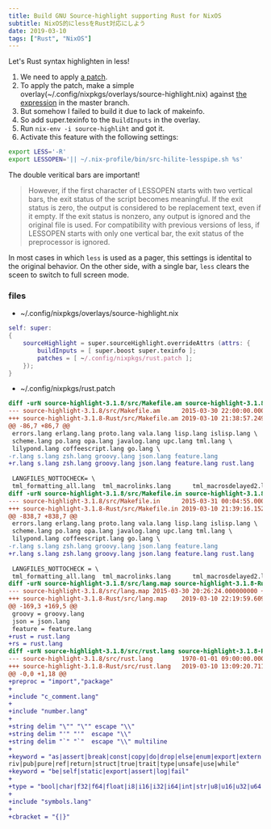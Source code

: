 ```yaml
---
title: Build GNU Source-highlight supporting Rust for NixOS
subtitle: NixOS的にlessをRust対応にしよう
date: 2019-03-10
tags: ["Rust", "NixOS"]
---
```


Let's Rust syntax highlighten in less!

1. We need to apply [a patch](https://gist.github.com/tav/3846383).
1. To apply the patch, make a simple overlay(~/.config/nixpkgs/overlays/source-highlight.nix) against [the expression](https://github.com/NixOS/nixpkgs/blob/master/pkgs/tools/text/source-highlight/default.nix) in the master branch.
1. But somehow I failed to build it due to lack of makeinfo.
1. So add super.texinfo to the `BuildInputs` in the overlay.
1. Run `nix-env -i source-highliht` and got it.
1. Activate this feature with the following settings:

```bash
export LESS='-R'
export LESSOPEN='|| ~/.nix-profile/bin/src-hilite-lesspipe.sh %s'
```

The double veritical bars are important!

> However, if the first character of LESSOPEN  starts  with  two  vertical  bars, the exit status of the script becomes meaningful.  If the exit status is zero, the output is considered to  be replacement text, even if it empty.  If the exit status is nonzero, any output is ignored and the original file is used.  For compatibility with previous versions of  less, if LESSOPEN starts with only one vertical bar, the exit status of the preprocessor is ignored.

In most cases in which `less` is used as a pager, this settings is identital to the original
behavior. On the other side, with a single bar, `less` clears the sceen to switch to full
screen mode.

### files

- ~/.config/nixpkgs/overlays/source-highlight.nix

```nix
self: super:
{
    sourceHighlight = super.sourceHighlight.overrideAttrs (attrs: {
        buildInputs = [ super.boost super.texinfo ];
        patches = [ ~/.config/nixpkgs/rust.patch ];
    });
}
```

- ~/.config/nixpkgs/rust.patch

```diff
diff -urN source-highlight-3.1.8/src/Makefile.am source-highlight-3.1.8-Rust/src/Makefile.am
--- source-highlight-3.1.8/src/Makefile.am      2015-03-30 22:00:00.000000000 +0900
+++ source-highlight-3.1.8-Rust/src/Makefile.am 2019-03-10 21:38:57.249427742 +0900
@@ -86,7 +86,7 @@
 errors.lang erlang.lang proto.lang vala.lang lisp.lang islisp.lang \
 scheme.lang po.lang opa.lang javalog.lang upc.lang tml.lang \
 lilypond.lang coffeescript.lang go.lang \
-r.lang s.lang zsh.lang groovy.lang json.lang feature.lang
+r.lang s.lang zsh.lang groovy.lang json.lang feature.lang rust.lang
 
 LANGFILES_NOTTOCHECK= \
 tml_formatting_all.lang  tml_macrolinks.lang      tml_macrosdelayed2.lang \
diff -urN source-highlight-3.1.8/src/Makefile.in source-highlight-3.1.8-Rust/src/Makefile.in
--- source-highlight-3.1.8/src/Makefile.in      2015-03-31 00:04:55.000000000 +0900
+++ source-highlight-3.1.8-Rust/src/Makefile.in 2019-03-10 21:39:16.152740165 +0900
@@ -838,7 +838,7 @@
 errors.lang erlang.lang proto.lang vala.lang lisp.lang islisp.lang \
 scheme.lang po.lang opa.lang javalog.lang upc.lang tml.lang \
 lilypond.lang coffeescript.lang go.lang \
-r.lang s.lang zsh.lang groovy.lang json.lang feature.lang
+r.lang s.lang zsh.lang groovy.lang json.lang feature.lang rust.lang
 
 LANGFILES_NOTTOCHECK = \
 tml_formatting_all.lang  tml_macrolinks.lang      tml_macrosdelayed2.lang \
diff -urN source-highlight-3.1.8/src/lang.map source-highlight-3.1.8-Rust/src/lang.map
--- source-highlight-3.1.8/src/lang.map 2015-03-30 20:26:24.000000000 +0900
+++ source-highlight-3.1.8-Rust/src/lang.map    2019-03-10 22:19:59.609966381 +0900
@@ -169,3 +169,5 @@
 groovy = groovy.lang
 json = json.lang
 feature = feature.lang
+rust = rust.lang
+rs = rust.lang
diff -urN source-highlight-3.1.8/src/rust.lang source-highlight-3.1.8-Rust/src/rust.lang
--- source-highlight-3.1.8/src/rust.lang        1970-01-01 09:00:00.000000000 +0900
+++ source-highlight-3.1.8-Rust/src/rust.lang   2019-03-10 13:09:20.711181631 +0900
@@ -0,0 +1,18 @@
+preproc = "import","package"
+
+include "c_comment.lang"
+
+include "number.lang"
+
+string delim "\"" "\"" escape "\\"
+string delim "'" "'"  escape "\\"
+string delim "`" "`"  escape "\\" multiline
+
+keyword = "as|assert|break|const|copy|do|drop|else|enum|export|extern|fail|false|fn|for|if|impl|let|log|loop|match|mod|move|mut|p
riv|pub|pure|ref|return|struct|true|trait|type|unsafe|use|while"
+keyword = "be|self|static|export|assert|log|fail"
+
+type = "bool|char|f32|f64|float|i8|i16|i32|i64|int|str|u8|u16|u32|u64|uint"
+
+include "symbols.lang"
+
+cbracket = "{|}"
```
